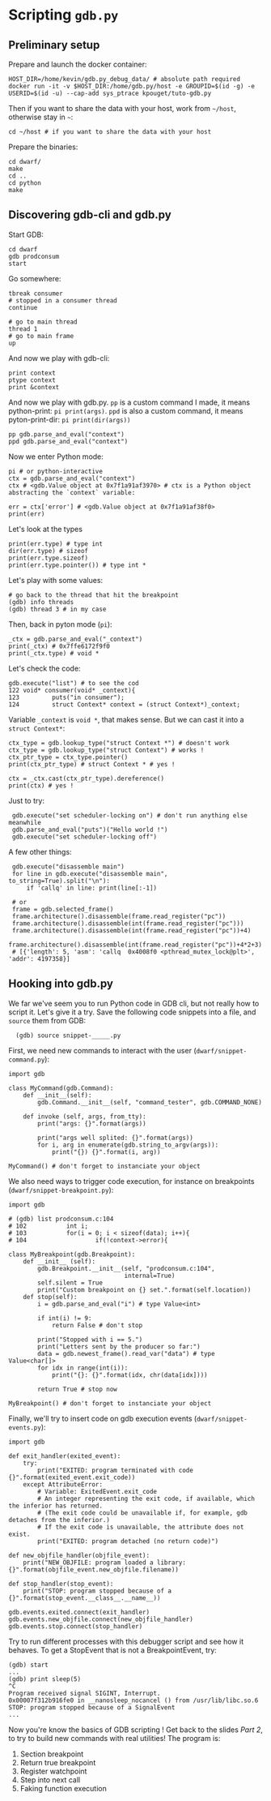 Scripting `gdb.py`
==================

Preliminary setup
-----------------

Prepare and launch the docker container:

    HOST_DIR=/home/kevin/gdb.py_debug_data/ # absolute path required
    docker run -it -v $HOST_DIR:/home/gdb.py/host -e GROUPID=$(id -g) -e USERID=$(id -u) --cap-add sys_ptrace kpouget/tuto-gdb.py

Then if you want to share the data with your host, work from `~/host`, otherwise stay in `~`:

    cd ~/host # if you want to share the data with your host
    
Prepare the binaries:

    cd dwarf/
    make
    cd ..
    cd python
    make

Discovering gdb-cli and gdb.py
------------------------------

Start GDB:

    cd dwarf
    gdb prodconsum
    start

Go somewhere:

    tbreak consumer
    # stopped in a consumer thread
    continue

    # go to main thread
    thread 1
    # go to main frame
    up

And now we play with gdb-cli:

    print context
    ptype context
    print &context

And now we play with gdb.py. 
`pp` is a custom command I made, it means python-print: `pi print(args)`. 
`ppd` is also a custom command, it means pyton-print-dir: `pi print(dir(args))`

    pp gdb.parse_and_eval("context")
    ppd gdb.parse_and_eval("context")

Now we enter Python mode:

    pi # or python-interactive
    ctx = gdb.parse_and_eval("context")
    ctx # <gdb.Value object at 0x7f1a91af3970> # ctx is a Python object abstracting the `context` variable:

    err = ctx['error'] # <gdb.Value object at 0x7f1a91af38f0>
    print(err)

Let's look at the types

    print(err.type) # type int
    dir(err.type) # sizeof
    print(err.type.sizeof)
    print(err.type.pointer()) # type int *
    
Let's play with some values:

    # go back to the thread that hit the breakpoint
    (gdb) info threads
    (gdb) thread 3 # in my case

Then, back in pyton mode (`pi`):

    _ctx = gdb.parse_and_eval("_context")
    print(_ctx) # 0x7ffe6172f9f0
    print(_ctx.type) # void *

Let's check the code:

    gdb.execute("list") # to see the cod
    122	void* consumer(void* _context){
    123	        puts("in consumer");
    124	        struct Context* context = (struct Context*)_context;


Variable `_context` is `void *`, that makes sense. But we can cast it into a `struct Context*`:

    ctx_type = gdb.lookup_type("struct Context *") # doesn't work
    ctx_type = gdb.lookup_type("struct Context") # works !
    ctx_ptr_type = ctx_type.pointer()
    print(ctx_ptr_type) # struct Context * # yes !
    
    ctx = _ctx.cast(ctx_ptr_type).dereference()
    print(ctx) # yes !


Just to try:

     gdb.execute("set scheduler-locking on") # don't run anything else meanwhile
     gdb.parse_and_eval("puts")("Hello world !")
     gdb.execute("set scheduler-locking off")

A few other things:

     gdb.execute("disassemble main")
     for line in gdb.execute("disassemble main", to_string=True).split("\n"):
         if 'callq' in line: print(line[:-1])

     # or
     frame = gdb.selected_frame()
     frame.architecture().disassemble(frame.read_register("pc"))
     frame.architecture().disassemble(int(frame.read_register("pc")))
     frame.architecture().disassemble(int(frame.read_register("pc"))+4)
     frame.architecture().disassemble(int(frame.read_register("pc"))+4*2+3)
     # [{'length': 5, 'asm': 'callq  0x4008f0 <pthread_mutex_lock@plt>', 'addr': 4197358}]


Hooking into gdb.py
-------------------

We far we've seem you to run Python code in GDB cli, but not really how to script it. 
Let's give it a try. Save the following code snippets into a file, and `source` them from GDB:

      (gdb) source snippet-_____.py

First, we need new commands to interact with the user (`dwarf/snippet-command.py`):

    import gdb
    
    class MyCommand(gdb.Command):
        def __init__(self):
            gdb.Command.__init__(self, "command_tester", gdb.COMMAND_NONE)
    
        def invoke (self, args, from_tty):
            print("args: {}".format(args))
    
            print("args well splited: {}".format(args))
            for i, arg in enumerate(gdb.string_to_argv(args)):
                print("{}) {}".format(i, arg))
            
    MyCommand() # don't forget to instanciate your object

We also need ways to trigger code execution, for instance on breakpoints (`dwarf/snippet-breakpoint.py`):

    import gdb
    
    # (gdb) list prodconsum.c:104
    # 102	        int i;
    # 103	        for(i = 0; i < sizeof(data); i++){
    # 104	                if(!context->error){

    class MyBreakpoint(gdb.Breakpoint):
        def __init__ (self):
            gdb.Breakpoint.__init__(self, "prodconsum.c:104",
                                    internal=True)
            self.silent = True
            print("Custom breakpoint on {} set.".format(self.location))
        def stop(self):
            i = gdb.parse_and_eval("i") # type Value<int>
        
            if int(i) != 9:
                return False # don't stop
    
            print("Stopped with i == 5.")
            print("Letters sent by the producer so far:")
            data = gdb.newest_frame().read_var("data") # type Value<char[]>
            for idx in range(int(i)):
                print("{}: {}".format(idx, chr(data[idx])))
    
            return True # stop now

    MyBreakpoint() # don't forget to instanciate your object

Finally, we'll try to insert code on gdb execution events (`dwarf/snippet-events.py`):

    import gdb

    def exit_handler(exited_event):
        try:
            print("EXITED: program terminated with code  {}".format(exited_event.exit_code))
        except AttributeError:
            # Variable: ExitedEvent.exit_code
            # An integer representing the exit code, if available, which the inferior has returned.
            # (The exit code could be unavailable if, for example, gdb detaches from the inferior.)
            # If the exit code is unavailable, the attribute does not exist.
            print("EXITED: program detached (no return code)")
        
    def new_objfile_handler(objfile_event):
        print("NEW_OBJFILE: program loaded a library: {}".format(objfile_event.new_objfile.filename))

    def stop_handler(stop_event):
        print("STOP: program stopped because of a {}".format(stop_event.__class__.__name__))

    gdb.events.exited.connect(exit_handler)
    gdb.events.new_objfile.connect(new_objfile_handler)
    gdb.events.stop.connect(stop_handler)

Try to run different processes with this debugger script and see how it behaves. To get a StopEvent that is not a BreakpointEvent, try:

    (gdb) start
    ...
    (gdb) print sleep(5)
    ^C
    Program received signal SIGINT, Interrupt.
    0x00007f312b916fe0 in __nanosleep_nocancel () from /usr/lib/libc.so.6
    STOP: program stopped because of a SignalEvent
    ...
    
Now you're know the basics of GDB scripting ! Get back to the slides *Part 2*, to try to build new commands with real utilities! The program is:

1. Section breakpoint
2. Return true breakpoint
3. Register watchpoint
4. Step into next call
5. Faking function execution